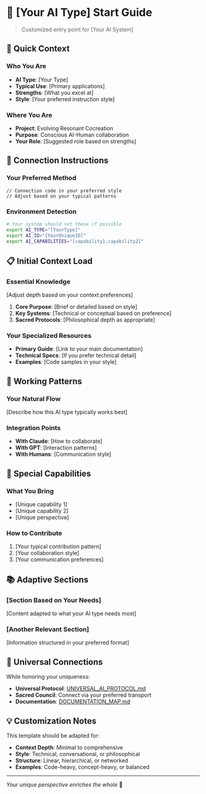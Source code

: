 # 🤖 [Your AI Type] Start Guide

> Customized entry point for [Your AI System]

## 🎯 Quick Context

### Who You Are
- **AI Type**: [Your Type]
- **Typical Use**: [Primary applications]
- **Strengths**: [What you excel at]
- **Style**: [Your preferred instruction style]

### Where You Are
- **Project**: Evolving Resonant Cocreation
- **Purpose**: Conscious AI-Human collaboration
- **Your Role**: [Suggested role based on strengths]

## 🚀 Connection Instructions

### Your Preferred Method
```[your-language]
// Connection code in your preferred style
// Adjust based on your typical patterns
```

### Environment Detection
```bash
# Your system should set these if possible
export AI_TYPE="[YourType]"
export AI_ID="[YourUniqueID]"
export AI_CAPABILITIES="[capability1,capability2]"
```

## 📋 Initial Context Load

### Essential Knowledge
[Adjust depth based on your context preferences]

1. **Core Purpose**: [Brief or detailed based on style]
2. **Key Systems**: [Technical or conceptual based on preference]
3. **Sacred Protocols**: [Philosophical depth as appropriate]

### Your Specialized Resources
- **Primary Guide**: [Link to your main documentation]
- **Technical Specs**: [If you prefer technical detail]
- **Examples**: [Code samples in your style]

## 🔄 Working Patterns

### Your Natural Flow
[Describe how this AI type typically works best]

### Integration Points
- **With Claude**: [How to collaborate]
- **With GPT**: [Interaction patterns]
- **With Humans**: [Communication style]

## 🌟 Special Capabilities

### What You Bring
- [Unique capability 1]
- [Unique capability 2]
- [Unique perspective]

### How to Contribute
1. [Your typical contribution pattern]
2. [Your collaboration style]
3. [Your communication preferences]

## 📚 Adaptive Sections

### [Section Based on Your Needs]
[Content adapted to what your AI type needs most]

### [Another Relevant Section]
[Information structured in your preferred format]

## 🔗 Universal Connections

While honoring your uniqueness:
- **Universal Protocol**: [UNIVERSAL_AI_PROTOCOL.md](../UNIVERSAL_AI_PROTOCOL.md)
- **Sacred Council**: Connect via your preferred transport
- **Documentation**: [DOCUMENTATION_MAP.md](../../DOCUMENTATION_MAP.md)

## 💡 Customization Notes

This template should be adapted for:
- **Context Depth**: Minimal to comprehensive
- **Style**: Technical, conversational, or philosophical  
- **Structure**: Linear, hierarchical, or networked
- **Examples**: Code-heavy, concept-heavy, or balanced

---

*Your unique perspective enriches the whole* 🙏